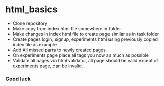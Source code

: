 # html_basics

 - Clone repository
 - Make copy from index html file somewhere in folder
 - Make changes in index html file to create page similar as in task folder
 - Create pages login, signup, experiments html using previously copied index file as example
 - Add All missed parts to newly created pages
 - On experiments page place all tags you now as much as possible
 - Validate all pages via html validator, all page should be valid except of experiments page, can be invalid.

 ### Good luck 
